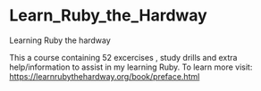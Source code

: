 # Learn_Ruby_the_Hardway
Learning Ruby the hardway

This a course containing 52 excercises , study drills and extra help/information to assist in my learning Ruby.
To learn more visit: 
https://learnrubythehardway.org/book/preface.html
